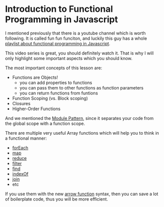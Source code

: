 # Introduction to Functional Programming in Javascript

I mentioned previously that there is a youtube channel which is worth following. It is called fun fun funciton, and luckily this guy has a whole [playlist about functional programming in Javascript](https://www.youtube.com/watch?v=BMUiFMZr7vk&list=PL0zVEGEvSaeEd9hlmCXrk5yUyqUag-n84).

This video series is great, you should definitely watch it. That is why I will only highlight some important aspects which you should know.

The most important concepts of this lesson are:
 - Functions are Objects!
   - you can add properties to functions
   - you can pass them to other functions as function parameters
   - you can return functions from funtions
 - Function Scoping (vs. Block scoping)
 - Closures
 - Higher-Order Functions

And we mentioned the [Module Pattern](https://toddmotto.com/mastering-the-module-pattern/), since it separates your code from the global scope with a function scope.

There are multiple very useful Array functions which will help you to think in a functional manner:
 - [forEach](https://developer.mozilla.org/hu/docs/Web/JavaScript/Reference/Global_Objects/Array/forEach)
 - [map](https://developer.mozilla.org/hu/docs/Web/JavaScript/Reference/Global_Objects/Array/map)
 - [reduce](https://developer.mozilla.org/hu/docs/Web/JavaScript/Reference/Global_Objects/Array/Reduce)
 - [filter](https://developer.mozilla.org/en-US/docs/Web/JavaScript/Reference/Global_Objects/Array/filter)
 - [find](https://developer.mozilla.org/en-US/docs/Web/JavaScript/Reference/Global_Objects/Array/find)
 - [indexOf](https://developer.mozilla.org/hu/docs/Web/JavaScript/Reference/Global_Objects/Array/indexOf)
 - [join](https://developer.mozilla.org/hu/docs/Web/JavaScript/Reference/Global_Objects/Array/join)
 - etc

If you use them with the new [arrow function](https://developer.mozilla.org/hu/docs/Web/JavaScript/Reference/Functions/Arrow_functions) syntax, then you can save a lot of boilerplate code, thus you will be more efficient.


